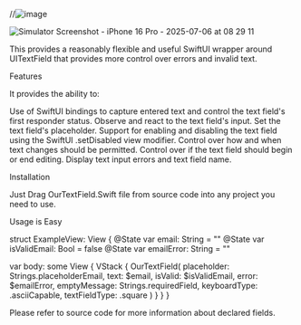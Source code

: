 //![image](https://github.com/gillgursimran/Form-Validation-with-SwiftUI-and-Combine/assets/161746621/de62d323-f5fe-488a-9695-7a0c07f22697)

![Simulator Screenshot - iPhone 16 Pro - 2025-07-06 at 08 29 11](https://github.com/user-attachments/assets/e4a90540-d13a-43cb-98e4-df2040899d61)


This provides a reasonably flexible and useful SwiftUI wrapper around UITextField that provides more control over errors and invalid text.

Features

It provides the ability to:

Use of SwiftUI bindings to capture entered text and control the text field's first responder status.
Observe and react to the text field's input.
Set the text field's placeholder.
Support for enabling and disabling the text field using the SwiftUI .setDisabled view modifier.
Control over how and when text changes should be permitted.
Control over if the text field should begin or end editing.
Display text input errors and text field name. 

Installation

Just Drag OurTextField.Swift file from source code into any project you need to use.

Usage is Easy

struct ExampleView: View {
  @State var email: String = ""
  @State var isValidEmail: Bool = false
  @State var emailError: String = ""

  var body: some View {
    VStack {
      OurTextField(
          placeholder: Strings.placeholderEmail,
          text: $email,
          isValid: $isValidEmail,
          error: $emailError,
          emptyMessage: Strings.requiredField,
          keyboardType: .asciiCapable,
          textFieldType: .square
      )
    }
  }
}

Please refer to source code for more information about declared fields.
